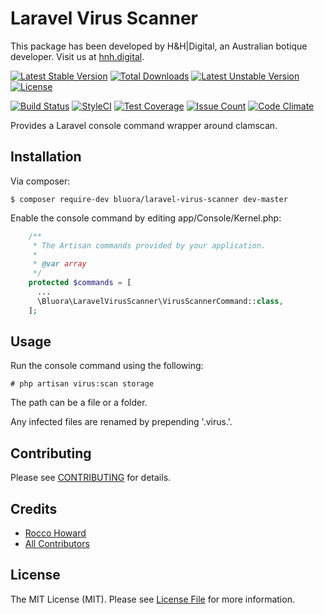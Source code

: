 # Laravel Virus Scanner

This package has been developed by H&H|Digital, an Australian botique developer. Visit us at [hnh.digital](http://hnh.digital).

[![Latest Stable Version](https://poser.pugx.org/bluora/laravel-virus-scanner/v/stable.svg)](https://packagist.org/packages/bluora/laravel-virus-scanner) [![Total Downloads](https://poser.pugx.org/bluora/laravel-virus-scanner/downloads.svg)](https://packagist.org/packages/bluora/laravel-virus-scanner) [![Latest Unstable Version](https://poser.pugx.org/bluora/laravel-virus-scanner/v/unstable.svg)](https://packagist.org/packages/bluora/laravel-virus-scanner) [![License](https://poser.pugx.org/bluora/laravel-virus-scanner/license.svg)](https://packagist.org/packages/bluora/laravel-virus-scanner)

[![Build Status](https://travis-ci.org/bluora/laravel-virus-scanner.svg?branch=master)](https://travis-ci.org/bluora/laravel-virus-scanner) [![StyleCI](https://styleci.io/repos/73760736/shield?branch=master)](https://styleci.io/repos/73760736) [![Test Coverage](https://codeclimate.com/github/bluora/laravel-virus-scanner/badges/coverage.svg)](https://codeclimate.com/github/bluora/laravel-virus-scanner/coverage) [![Issue Count](https://codeclimate.com/github/bluora/laravel-virus-scanner/badges/issue_count.svg)](https://codeclimate.com/github/bluora/laravel-virus-scanner) [![Code Climate](https://codeclimate.com/github/bluora/laravel-virus-scanner/badges/gpa.svg)](https://codeclimate.com/github/bluora/laravel-virus-scanner) 

Provides a Laravel console command wrapper around clamscan.

## Installation

Via composer:

`$ composer require-dev bluora/laravel-virus-scanner dev-master`

Enable the console command by editing app/Console/Kernel.php:

```php
    /**
     * The Artisan commands provided by your application.
     *
     * @var array
     */
    protected $commands = [
      ...
      \Bluora\LaravelVirusScanner\VirusScannerCommand::class,
    ];
```

## Usage

Run the console command using the following:

`# php artisan virus:scan storage`

The path can be a file or a folder. 

Any infected files are renamed by prepending '.virus.'.

## Contributing

Please see [CONTRIBUTING](https://github.com/bluora/laravel-virus-scanner/blob/master/CONTRIBUTING.md) for details.

## Credits

* [Rocco Howard](https://github.com/therocis)
* [All Contributors](https://github.com/bluora/laravel-virus-scanner/contributors)

## License

The MIT License (MIT). Please see [License File](https://github.com/bluora/laravel-virus-scanner/blob/master/LICENSE) for more information.
